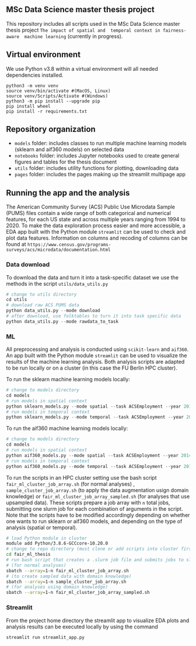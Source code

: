 ## MSc Data Science master thesis project 

This repository includes all scripts used in the MSc Data Science master thesis project `The impact of spatial and 
temporal context in fairness-aware  machine learning` (currently in progress).

## Virtual environment
We use Python v3.8 within a virtual environment will all needed dependencies installed.
```shell
python3 -m venv venv
source venv/bin/activate #(MacOS, Linux)
source venv/Scripts/Activate #(Windows)
python3 -m pip install --upgrade pip
pip install wheel
pip install -r requirements.txt
```

## Repository organization
* `models` folder: includes classes to run multiple machine learning models (sklearn and aif360 models) on selected data
* `notebooks` folder: includes Jupyter notebooks used to create general figures and tables for the thesis document
* `utils` folder: includes utility functions for plotting, downloading data
* `pages` folder: includes the pages making up the streamlit multipage app

## Running the app and the analysis

The American Community Survey (ACS) Public Use Microdata Sample (PUMS) files contain a wide range of both categorical and numerical features, for each US state and across multiple years ranging from 1994 to 2020. To make the data exploration process easier and more accessible, a EDA app built with the Python module `streamlit` can be used to check and plot data features.
Information on columns and recoding of columns can be found at `https://www.census.gov/programs-surveys/acs/microdata/documentation.html`

### Data download

To download the data and turn it into a task-specific dataset we use the methods in the script `utils/data_utils.py`

```python
# change to utils directory
cd utils 
# download raw ACS PUMS data
python data_utils.py --mode download
# after download, use folktables to turn it into task specific data
python data_utils.py --mode rawdata_to_task
```

### ML

All preprocessing and analysis is conducted using `scikit-learn` and `aif360`. An app built with 
the Python module `streamlit` can be used to visualize the results of the machine learning analysis. Both analysis 
scripts are adapted to be run locally or on a cluster (in this case the FU Berlin HPC cluster).

To run the sklearn machine learning models locally:

```python
# change to models directory
cd models 
# run models in spatial context
python sklearn_models.py --mode spatial --task ACSEmployment --year 2014
# run models in temporal context
python sklearn_models.py --mode temporal --task ACSEmployment --year 2014
```

To run the aif360 machine learning models locally:

```python
# change to models directory
cd models 
# run models in spatial context
python aif360_models.py --mode spatial --task ACSEmployment --year 2014
# run models in temporal context
python aif360_models.py --mode temporal --task ACSEmployment --year 2014
```

To run the scripts in an HPC cluster setting use the bash script `fair_ml_cluster_job_array.sh` (for normal analyses)
, `sample_cluster_job_array.sh` (to apply the data augmentation usign domain knowledge) or 
`fair_ml_cluster_job_array_sampled.sh` (for analyses that use upsampled data). These scripts 
prepare a job array with `n` total jobs, submitting one 
slurm job for each combination of arguments in the script. Note that the scripts have to be modified accordingly 
depending on whether one wants to run sklearn or aif360 models, and depending on the type of analysis (spatial or 
temporal). 


```bash
# load Python module in cluster
module add Python/3.8.6-GCCcore-10.20.0
# change to repo directory (must clone or add scripts into cluster first)
cd fair_ml_thesis 
# run bash script that creates a .slurm job file and submits jobs to slurm scheduler
# (for normal analyses)
sbatch --array=1-n fair_ml_cluster_job_array.sh
# (to create sampled data with domain knowledge)
sbatch --array=1-n sample_cluster_job_array.sh
# (for analyses using domain knowledge)
sbatch --array=1-n fair_ml_cluster_job_array_sampled.sh
```


### Streamlit
From the project home directory the streamlit app to visualize EDA plots and analysis results can be executed 
locally by using the command

```bash
streamlit run streamlit_app.py
```
